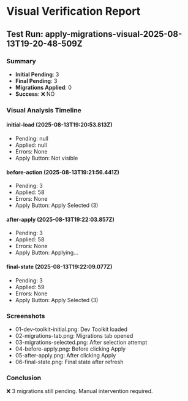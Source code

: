 # Visual Verification Report

## Test Run: apply-migrations-visual-2025-08-13T19-20-48-509Z

### Summary
- **Initial Pending**: 3
- **Final Pending**: 3
- **Migrations Applied**: 0
- **Success**: ❌ NO

### Visual Analysis Timeline


#### initial-load (2025-08-13T19:20:53.813Z)
- Pending: null
- Applied: null
- Errors: None
- Apply Button: Not visible


#### before-action (2025-08-13T19:21:56.441Z)
- Pending: 3
- Applied: 58
- Errors: None
- Apply Button: Apply Selected (3)


#### after-apply (2025-08-13T19:22:03.857Z)
- Pending: 3
- Applied: 58
- Errors: None
- Apply Button: Applying...


#### final-state (2025-08-13T19:22:09.077Z)
- Pending: 3
- Applied: 59
- Errors: None
- Apply Button: Apply Selected (3)


### Screenshots
- 01-dev-toolkit-initial.png: Dev Toolkit loaded
- 02-migrations-tab.png: Migrations tab opened
- 03-migrations-selected.png: After selection attempt
- 04-before-apply.png: Before clicking Apply
- 05-after-apply.png: After clicking Apply
- 06-final-state.png: Final state after refresh

### Conclusion
❌ 3 migrations still pending. Manual intervention required.
